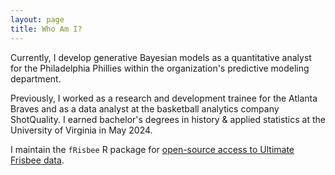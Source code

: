 ```yaml
---
layout: page
title: Who Am I?
---
```


Currently, I develop generative Bayesian models as a quantitative analyst for the Philadelphia Phillies within the organization's predictive modeling department.

Previously, I worked as a research and development trainee for the Atlanta Braves and as a data analyst at the basketball analytics company ShotQuality. I earned bachelor's degrees in history & applied statistics at the University of Virginia in May 2024. 

I maintain the `fRisbee` R package for [open-source access to Ultimate Frisbee data](https://github.com/bbwieland/fRisbee/).
